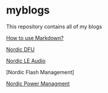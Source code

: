 # myblogs
This repository contains all of my blogs

[How to use Markdown?](https://Carl-gu.github.io/How%20to%20use%20Markdown)

[Nordic DFU](https://Carl-gu.github.io/Nordic%20DFU)

[Nordic LE Audio](https://Carl-gu.github.io/Nordic%20LE%20Audio)

[Nordic Flash Management]

[Nordic Power Managment](https://Carl-gu.github.io/Nordic%20Power%20Managment)

